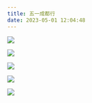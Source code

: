 ```yaml
---
title: 五一成都行
date: 2023-05-01 12:04:48
---
```


![](https://jihulab.com/UncleCAT4/static/-/raw/main/blog/202311101542648.jpg)

<!--more-->

![](https://jihulab.com/UncleCAT4/static/-/raw/main/blog/202311101542646.jpg)

![](https://jihulab.com/UncleCAT4/static/-/raw/main/blog/202311101542649.jpg)

![](https://jihulab.com/UncleCAT4/static/-/raw/main/blog/202311101542650.png)

![](https://jihulab.com/UncleCAT4/static/-/raw/main/blog/202311101542651.png)